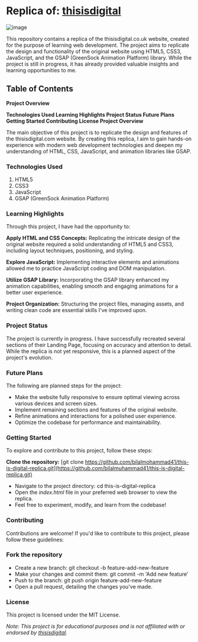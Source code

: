 # Replica of: [thisisdigital](https://thisisdigital.co.uk/)

![image](https://github.com/bilalmuhammad41/this-is-digital-replica/assets/122988632/93c9475e-0fb5-46e8-a715-5705f854f4e6)


This repository contains a replica of the thisisdigital.co.uk website, created for the purpose of learning web development. The project aims to replicate the design and functionality of the original website using HTML5, CSS3, JavaScript, and the GSAP (GreenSock Animation Platform) library. While the project is still in progress, it has already provided valuable insights and learning opportunities to me.

## Table of Contents
**Project Overview**

**Technologies Used
Learning Highlights
Project Status
Future Plans
Getting Started
Contributing
License
Project Overview**

The main objective of this project is to replicate the design and features of the thisisdigital.com website. By creating this replica, I aim to gain hands-on experience with modern web development technologies and deepen my understanding of HTML, CSS, JavaScript, and animation libraries like GSAP.

### Technologies Used
1. HTML5
2. CSS3
3. JavaScript
4. GSAP (GreenSock Animation Platform)

### Learning Highlights
Through this project, I have had the opportunity to:

**Apply HTML and CSS Concepts:** Replicating the intricate design of the original website required a solid understanding of HTML5 and CSS3, including layout techniques, positioning, and styling.

**Explore JavaScript:** Implementing interactive elements and animations allowed me to practice JavaScript coding and DOM manipulation.

**Utilize GSAP Library:** Incorporating the GSAP library enhanced my animation capabilities, enabling smooth and engaging animations for a better user experience.

**Project Organization:** Structuring the project files, managing assets, and writing clean code are essential skills I've improved upon.

### Project Status
The project is currently in progress. I have successfully recreated several sections of their Landing Page, focusing on accuracy and attention to detail. While the replica is not yet responsive, this is a planned aspect of the project's evolution.

### Future Plans
The following are planned steps for the project:

- Make the website fully responsive to ensure optimal viewing across various devices and screen sizes.
- Implement remaining sections and features of the original website.
- Refine animations and interactions for a polished user experience.
- Optimize the codebase for performance and maintainability.

### Getting Started
To explore and contribute to this project, follow these steps:

**Clone the repository:** [git clone https://github.com/bilalmohammad41/this-is-digital-replica.git](https://github.com/bilalmuhammad41/this-is-digital-replica.git)
- Navigate to the project directory: cd this-is-digital-replica
- Open the _index.html_ file in your preferred web browser to view the replica.
- Feel free to experiment, modify, and learn from the codebase!

### Contributing
Contributions are welcome! If you'd like to contribute to this project, please follow these guidelines:

### Fork the repository
- Create a new branch: git checkout -b feature-add-new-feature
- Make your changes and commit them: git commit -m 'Add new feature'
- Push to the branch: git push origin feature-add-new-feature
- Open a pull request, detailing the changes you've made.
### License
This project is licensed under the MIT License.

_Note: This project is for educational purposes and is not affiliated with or endorsed by [thisisdigital](https://thisisdigital.co.uk/)._
